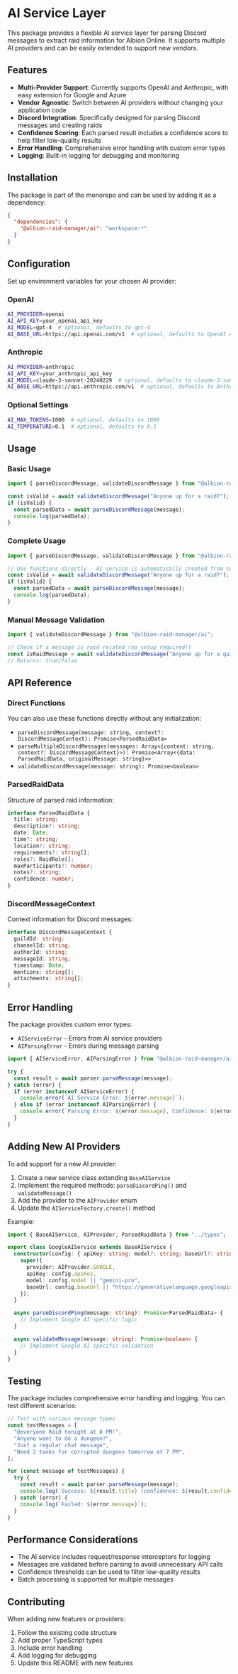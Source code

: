 # AI Service Layer

This package provides a flexible AI service layer for parsing Discord messages to extract raid information for Albion Online. It supports multiple AI providers and can be easily extended to support new vendors.

## Features

- **Multi-Provider Support**: Currently supports OpenAI and Anthropic, with easy extension for Google and Azure
- **Vendor Agnostic**: Switch between AI providers without changing your application code
- **Discord Integration**: Specifically designed for parsing Discord messages and creating raids
- **Confidence Scoring**: Each parsed result includes a confidence score to help filter low-quality results
- **Error Handling**: Comprehensive error handling with custom error types
- **Logging**: Built-in logging for debugging and monitoring

## Installation

The package is part of the monorepo and can be used by adding it as a dependency:

```json
{
  "dependencies": {
    "@albion-raid-manager/ai": "workspace:*"
  }
}
```

## Configuration

Set up environment variables for your chosen AI provider:

### OpenAI

```bash
AI_PROVIDER=openai
AI_API_KEY=your_openai_api_key
AI_MODEL=gpt-4  # optional, defaults to gpt-4
AI_BASE_URL=https://api.openai.com/v1  # optional, defaults to OpenAI API
```

### Anthropic

```bash
AI_PROVIDER=anthropic
AI_API_KEY=your_anthropic_api_key
AI_MODEL=claude-3-sonnet-20240229  # optional, defaults to claude-3-sonnet-20240229
AI_BASE_URL=https://api.anthropic.com/v1  # optional, defaults to Anthropic API
```

### Optional Settings

```bash
AI_MAX_TOKENS=1000  # optional, defaults to 1000
AI_TEMPERATURE=0.1  # optional, defaults to 0.1
```

## Usage

### Basic Usage

```typescript
import { parseDiscordMessage, validateDiscordMessage } from "@albion-raid-manager/ai";

const isValid = await validateDiscordMessage("Anyone up for a raid?");
if (isValid) {
  const parsedData = await parseDiscordMessage(message);
  console.log(parsedData);
}
```

### Complete Usage

```typescript
import { parseDiscordMessage, validateDiscordMessage } from "@albion-raid-manager/ai";

// Use functions directly - AI service is automatically created from config
const isValid = await validateDiscordMessage("Anyone up for a raid?");
if (isValid) {
  const parsedData = await parseDiscordMessage(message);
  console.log(parsedData);
}
```

### Manual Message Validation

```typescript
import { validateDiscordMessage } from "@albion-raid-manager/ai";

// Check if a message is raid-related (no setup required!)
const isRaidMessage = await validateDiscordMessage("Anyone up for a quick dungeon run?");
// Returns: true/false
```

## API Reference

### Direct Functions

You can also use these functions directly without any initialization:

- `parseDiscordMessage(message: string, context?: DiscordMessageContext): Promise<ParsedRaidData>`
- `parseMultipleDiscordMessages(messages: Array<{content: string, context?: DiscordMessageContext}>): Promise<Array<{data: ParsedRaidData, originalMessage: string}>>`
- `validateDiscordMessage(message: string): Promise<boolean>`

### ParsedRaidData

Structure of parsed raid information:

```typescript
interface ParsedRaidData {
  title: string;
  description?: string;
  date: Date;
  time?: string;
  location?: string;
  requirements?: string[];
  roles?: RaidRole[];
  maxParticipants?: number;
  notes?: string;
  confidence: number;
}
```

### DiscordMessageContext

Context information for Discord messages:

```typescript
interface DiscordMessageContext {
  guildId: string;
  channelId: string;
  authorId: string;
  messageId: string;
  timestamp: Date;
  mentions: string[];
  attachments: string[];
}
```

## Error Handling

The package provides custom error types:

- `AIServiceError` - Errors from AI service providers
- `AIParsingError` - Errors during message parsing

```typescript
import { AIServiceError, AIParsingError } from "@albion-raid-manager/ai";

try {
  const result = await parser.parseMessage(message);
} catch (error) {
  if (error instanceof AIServiceError) {
    console.error(`AI Service Error: ${error.message}`);
  } else if (error instanceof AIParsingError) {
    console.error(`Parsing Error: ${error.message}, Confidence: ${error.confidence}`);
  }
}
```

## Adding New AI Providers

To add support for a new AI provider:

1. Create a new service class extending `BaseAIService`
2. Implement the required methods: `parseDiscordPing()` and `validateMessage()`
3. Add the provider to the `AIProvider` enum
4. Update the `AIServiceFactory.create()` method

Example:

```typescript
import { BaseAIService, AIProvider, ParsedRaidData } from "../types";

export class GoogleAIService extends BaseAIService {
  constructor(config: { apiKey: string; model?: string; baseUrl?: string }) {
    super({
      provider: AIProvider.GOOGLE,
      apiKey: config.apiKey,
      model: config.model || "gemini-pro",
      baseUrl: config.baseUrl || "https://generativelanguage.googleapis.com/v1",
    });
  }

  async parseDiscordPing(message: string): Promise<ParsedRaidData> {
    // Implement Google AI specific logic
  }

  async validateMessage(message: string): Promise<boolean> {
    // Implement Google AI specific validation
  }
}
```

## Testing

The package includes comprehensive error handling and logging. You can test different scenarios:

```typescript
// Test with various message types
const testMessages = [
  "@everyone Raid tonight at 8 PM!",
  "Anyone want to do a dungeon?",
  "Just a regular chat message",
  "Need 2 tanks for corrupted dungeon tomorrow at 7 PM",
];

for (const message of testMessages) {
  try {
    const result = await parser.parseMessage(message);
    console.log(`Success: ${result.title} (confidence: ${result.confidence})`);
  } catch (error) {
    console.log(`Failed: ${error.message}`);
  }
}
```

## Performance Considerations

- The AI service includes request/response interceptors for logging
- Messages are validated before parsing to avoid unnecessary API calls
- Confidence thresholds can be used to filter low-quality results
- Batch processing is supported for multiple messages

## Contributing

When adding new features or providers:

1. Follow the existing code structure
2. Add proper TypeScript types
3. Include error handling
4. Add logging for debugging
5. Update this README with new features
